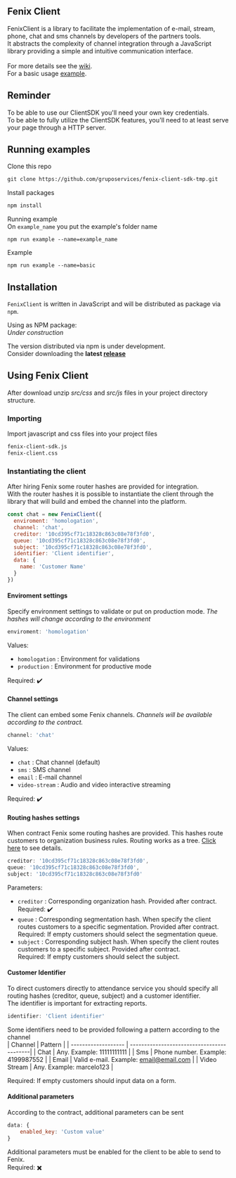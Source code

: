 ## Fenix Client
FenixClient is a library to facilitate the implementation of e-mail, stream, phone, chat and sms channels by developers of the partners tools. <br>
It abstracts the complexity of channel integration through a JavaScript library providing a simple and intuitive communication interface. <br> <br>
For more details see the [wiki](https://github.com/gruposervices/fenix-client-sdk-tmp/wiki). <br>
For a basic usage [example](https://github.com/gruposervices/fenix-client-sdk-tmp/blob/master/examples/basic/index.js).

## Reminder
To be able to use our ClientSDK you'll need your own key credentials.<br>
To be able to fully utilize the ClientSDK features, you'll need to at least serve your page through a HTTP server.

## Running examples
Clone this repo
```html
git clone https://github.com/gruposervices/fenix-client-sdk-tmp.git
```

Install packages
```html
npm install
```

Running example<br>
On `example_name` you put the example's folder name
```
npm run example --name=example_name
```

Example
```
npm run example --name=basic
```

## Installation
`FenixClient` is written in JavaScript and will be distributed as package via `npm`.

Using as NPM package:
<br>
_Under construction_ <br>

The version distributed via npm is under development. <br>
Consider downloading the **latest [release](https://github.com/gruposervices/fenix-client-sdk-tmp/releases)**


## Using Fenix Client
After download unzip _src/css_ and _src/js_ files in your project directory structure.<br>

### Importing
Import javascript and css files into your project files
```html
fenix-client-sdk.js
fenix-client.css
```

### Instantiating the client
After hiring Fenix some router hashes are provided for integration. <br>
With the router hashes it is possible to instantiate the client through the library that will build and embed the channel into the platform.

```javascript
const chat = new FenixClient({
  enviroment: 'homologation',
  channel: 'chat',
  creditor: '10cd395cf71c18328c863c08e78f3fd0',
  queue: '10cd395cf71c18328c863c08e78f3fd0',
  subject: '10cd395cf71c18328c863c08e78f3fd0',
  identifier: 'Client identifier',
  data: {
    name: 'Customer Name'
  }
})
```

#### Enviroment settings
Specify environment settings to validate or put on production mode. _The hashes will change according to the environment_

```javascript
enviroment: 'homologation'
```
Values:<br>
- `homologation` : Environment for validations
- `production` : Environment for productive mode

Required: :heavy_check_mark:

#### Channel settings
The client can embed some Fenix channels. _Channels will be available according to the contract._

```javascript
channel: 'chat'
```
Values: <br>
- `chat` : Chat channel (default)
- `sms` : SMS channel
- `email` : E-mail channel
- `video-stream` : Audio and video interactive streaming

Required: :heavy_check_mark:

#### Routing hashes settings
When contract Fenix some routing hashes are provided. This hashes route customers to organization business rules.
Routing works as a tree. [Click here](wiki_details_of_creditor_queue_subject) to see details.

```javascript
creditor: '10cd395cf71c18328c863c08e78f3fd0',
queue: '10cd395cf71c18328c863c08e78f3fd0',
subject: '10cd395cf71c18328c863c08e78f3fd0'
```
Parameters: <br>
- `creditor` : Corresponding organization hash. Provided after contract. <br>Required: :heavy_check_mark:
- `queue` : Corresponding segmentation hash. When specify the client routes customers to a specific segmentation. Provided after contract. <br> Required: If empty customers should select the segmentation queue.
- `subject` : Corresponding subject hash. When specify the client routes customers to a specific subject. Provided after contract. <br> Required: If empty customers should select the subject.

#### Customer Identifier
To direct customers directly to attendance service you should specify all routing hashes (creditor, queue, subject) and a customer identifier.<br>
The identifier is important for extracting reports.<br>
```javascript
identifier: 'Client identifier'
```
Some identifiers need to be provided following a pattern according to the channel<br>
| Channel             |  Pattern                                  |
| ------------------- | ------------------------------------------|
|  Chat               |  Any. Example: 11111111111                |
|  Sms                |  Phone number. Example: 4199987552        |
|  Email              |  Valid e-mail. Example: email@email.com   |
|  Video Stream       |  Any. Example: marcelo123                 |

Required: If empty customers should input data on a form.

#### Additional parameters
According to the contract, additional parameters can be sent

```javascript
data: {    
    enabled_key: 'Custom value'
}
```
Additional parameters must be enabled for the client to be able to send to Fenix.<br>
Required: :heavy_multiplication_x:

